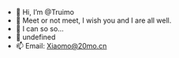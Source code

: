 - 👋 Hi, I’m @Truimo
- 👀 Meet or not meet, I wish you and I are all well.
- 🌱 I can so so…
- 💞️ undefined
- 📫 Email: [Xiaomo@20mo.cn](mailto:xiaomo@20mo.cn)
